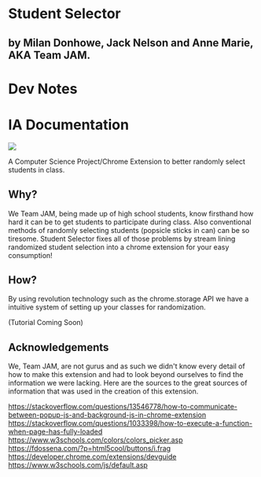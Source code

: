 # Student Selector 
## by Milan Donhowe, Jack Nelson and Anne Marie, AKA Team JAM.

# Dev Notes
# IA Documentation


![](https://raw.githubusercontent.com/MilanDonhowe/studentSelect/master/images/logo96.png)


A Computer Science Project/Chrome Extension to better randomly select students in class.


## Why?

We Team JAM, being made up of high school students, know firsthand how hard it can be to get students to participate during class.  Also conventional methods of randomly selecting students (popsicle sticks in can) can be so tiresome.  Student Selector fixes all of those problems by stream lining randomized student selection into a chrome extension for your easy consumption!

## How?

By using revolution technology such as the chrome.storage API we have a intuitive system of setting up your classes for randomization.

(Tutorial Coming Soon)

## Acknowledgements

We, Team JAM, are not gurus and as such we didn't know every detail of how to make this extension and had to look beyond ourselves to find the information we were lacking.  Here are the sources to the great sources of information that was used in the creation of this extension.

https://stackoverflow.com/questions/13546778/how-to-communicate-between-popup-js-and-background-js-in-chrome-extension
https://stackoverflow.com/questions/1033398/how-to-execute-a-function-when-page-has-fully-loaded
https://www.w3schools.com/colors/colors_picker.asp
https://fdossena.com/?p=html5cool/buttons/i.frag
https://developer.chrome.com/extensions/devguide
https://www.w3schools.com/js/default.asp

